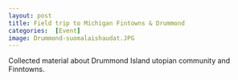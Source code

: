 ```yaml
---
layout: post 
title: Field trip to Michigan Fintowns & Drummond
categories:  [Event] 
image: Drummond-suomalaishaudat.JPG
---
```

Collected material about Drummond Island utopian community and Finntowns.
